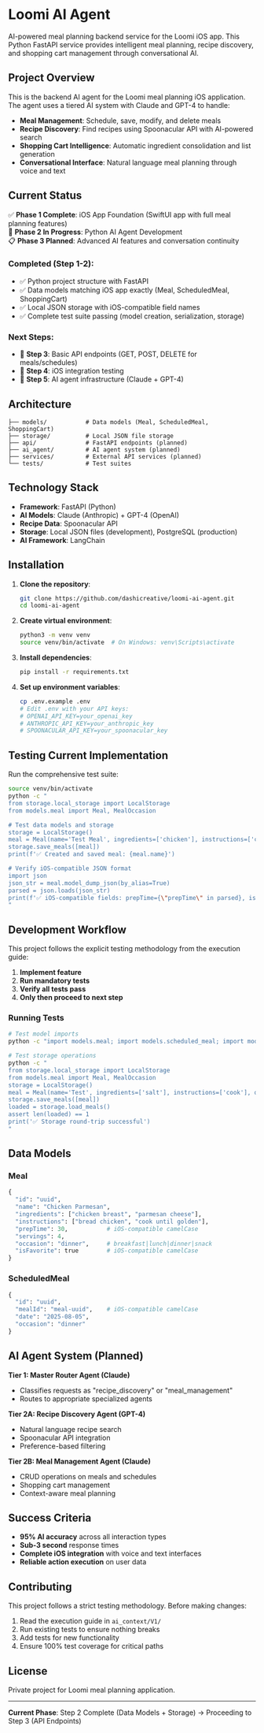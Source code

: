 # Loomi AI Agent

AI-powered meal planning backend service for the Loomi iOS app. This Python FastAPI service provides intelligent meal planning, recipe discovery, and shopping cart management through conversational AI.

## Project Overview

This is the backend AI agent for the Loomi meal planning iOS application. The agent uses a tiered AI system with Claude and GPT-4 to handle:

- **Meal Management**: Schedule, save, modify, and delete meals
- **Recipe Discovery**: Find recipes using Spoonacular API with AI-powered search
- **Shopping Cart Intelligence**: Automatic ingredient consolidation and list generation
- **Conversational Interface**: Natural language meal planning through voice and text

## Current Status

✅ **Phase 1 Complete**: iOS App Foundation (SwiftUI app with full meal planning features)  
🚧 **Phase 2 In Progress**: Python AI Agent Development  
📋 **Phase 3 Planned**: Advanced AI features and conversation continuity

### Completed (Step 1-2):
- ✅ Python project structure with FastAPI
- ✅ Data models matching iOS app exactly (Meal, ScheduledMeal, ShoppingCart)
- ✅ Local JSON storage with iOS-compatible field names
- ✅ Complete test suite passing (model creation, serialization, storage)

### Next Steps:
- 🎯 **Step 3**: Basic API endpoints (GET, POST, DELETE for meals/schedules)
- 🎯 **Step 4**: iOS integration testing
- 🎯 **Step 5**: AI agent infrastructure (Claude + GPT-4)

## Architecture

```
├── models/           # Data models (Meal, ScheduledMeal, ShoppingCart)
├── storage/          # Local JSON file storage
├── api/              # FastAPI endpoints (planned)
├── ai_agent/         # AI agent system (planned)
├── services/         # External API services (planned)
└── tests/            # Test suites
```

## Technology Stack

- **Framework**: FastAPI (Python)
- **AI Models**: Claude (Anthropic) + GPT-4 (OpenAI)
- **Recipe Data**: Spoonacular API
- **Storage**: Local JSON files (development), PostgreSQL (production)
- **AI Framework**: LangChain

## Installation

1. **Clone the repository**:
   ```bash
   git clone https://github.com/dashicreative/loomi-ai-agent.git
   cd loomi-ai-agent
   ```

2. **Create virtual environment**:
   ```bash
   python3 -m venv venv
   source venv/bin/activate  # On Windows: venv\Scripts\activate
   ```

3. **Install dependencies**:
   ```bash
   pip install -r requirements.txt
   ```

4. **Set up environment variables**:
   ```bash
   cp .env.example .env
   # Edit .env with your API keys:
   # OPENAI_API_KEY=your_openai_key
   # ANTHROPIC_API_KEY=your_anthropic_key
   # SPOONACULAR_API_KEY=your_spoonacular_key
   ```

## Testing Current Implementation

Run the comprehensive test suite:

```bash
source venv/bin/activate
python -c "
from storage.local_storage import LocalStorage
from models.meal import Meal, MealOccasion

# Test data models and storage
storage = LocalStorage()
meal = Meal(name='Test Meal', ingredients=['chicken'], instructions=['cook'], occasion=MealOccasion.dinner)
storage.save_meals([meal])
print(f'✅ Created and saved meal: {meal.name}')

# Verify iOS-compatible JSON format
import json
json_str = meal.model_dump_json(by_alias=True)
parsed = json.loads(json_str)
print(f'✅ iOS-compatible fields: prepTime={\"prepTime\" in parsed}, isFavorite={\"isFavorite\" in parsed}')
"
```

## Development Workflow

This project follows the explicit testing methodology from the execution guide:

1. **Implement feature**
2. **Run mandatory tests** 
3. **Verify all tests pass**
4. **Only then proceed to next step**

### Running Tests

```bash
# Test model imports
python -c "import models.meal; import models.scheduled_meal; import models.shopping_cart; print('✅ All models import')"

# Test storage operations
python -c "
from storage.local_storage import LocalStorage
from models.meal import Meal, MealOccasion
storage = LocalStorage()
meal = Meal(name='Test', ingredients=['salt'], instructions=['cook'], occasion=MealOccasion.dinner)
storage.save_meals([meal])
loaded = storage.load_meals()
assert len(loaded) == 1
print('✅ Storage round-trip successful')
"
```

## Data Models

### Meal
```python
{
  "id": "uuid",
  "name": "Chicken Parmesan",
  "ingredients": ["chicken breast", "parmesan cheese"],
  "instructions": ["bread chicken", "cook until golden"],
  "prepTime": 30,           # iOS-compatible camelCase
  "servings": 4,
  "occasion": "dinner",     # breakfast|lunch|dinner|snack
  "isFavorite": true        # iOS-compatible camelCase
}
```

### ScheduledMeal
```python
{
  "id": "uuid",
  "mealId": "meal-uuid",    # iOS-compatible camelCase
  "date": "2025-08-05",
  "occasion": "dinner"
}
```

## AI Agent System (Planned)

**Tier 1: Master Router Agent (Claude)**
- Classifies requests as "recipe_discovery" or "meal_management"
- Routes to appropriate specialized agents

**Tier 2A: Recipe Discovery Agent (GPT-4)**
- Natural language recipe search
- Spoonacular API integration
- Preference-based filtering

**Tier 2B: Meal Management Agent (Claude)**
- CRUD operations on meals and schedules
- Shopping cart management
- Context-aware meal planning

## Success Criteria

- **95% AI accuracy** across all interaction types
- **Sub-3 second** response times
- **Complete iOS integration** with voice and text interfaces
- **Reliable action execution** on user data

## Contributing

This project follows a strict testing methodology. Before making changes:

1. Read the execution guide in `ai_context/V1/`
2. Run existing tests to ensure nothing breaks
3. Add tests for new functionality
4. Ensure 100% test coverage for critical paths

## License

Private project for Loomi meal planning application.

---

**Current Phase**: Step 2 Complete (Data Models + Storage) → Proceeding to Step 3 (API Endpoints)